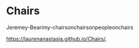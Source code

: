 # Chairs
Jeremey-Bearimy-chairsonchairsonpeopleonchairs

https://laurenanastasia.github.io/Chairs/.
